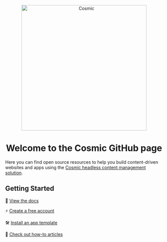 <p align="center">
  <a href="https://www.cosmicjs.com"><img src="https://cdn.cosmicjs.com/3cf62ab0-8e13-11ea-9b8f-cd0254a8c979-cosmic-dark.svg" alt="Cosmic" width="400"></a>
</p>

<h1 align="center">Welcome to the Cosmic GitHub page</h1>

Here you can find open source resources to help you build content-driven websites and apps using the [Cosmic headless content management solution](https://www.cosmicjs.com).

## Getting Started

📖 <a href="https://docs.cosmicjs.com">View the docs</a>

⚡ <a href="https://www.cosmicjs.com/signup">Create a free account</a>

🛠️  <a href="https://www.cosmicjs.com/apps">Install an app template</a>

📝  <a href="https://www.cosmicjs.com/articles">Check out how-to articles</a>
